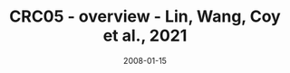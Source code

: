 ---
title: CRC05 - overview - Lin, Wang, Coy et al., 2021
image: https://labsyspharm.github.io/HTA-CRCATLAS-1/images/thumbnail-crc05-overview.jpg
date: '2008-01-15'
minerva_link: https://labsyspharm.github.io/HTA-CRCATLAS-1/minerva/crc05-overview.html
info_link: null
show_page_link: false
tags:
    - overview-crc
---